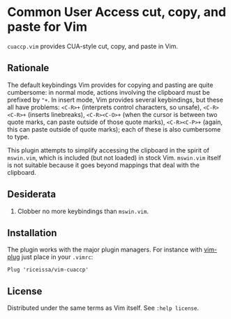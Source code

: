 # Common User Access cut, copy, and paste for Vim

`cuaccp.vim` provides CUA-style cut, copy, and paste in Vim.

## Rationale

The default keybindings Vim provides for copying and pasting are quite
cumbersome: in normal mode, actions involving the clipboard must be prefixed by
`"+`. In insert mode, Vim provides several keybindings, but these all have
problems: `<C-R>+` (interprets control characters, so unsafe), `<C-R><C-R>+`
(inserts linebreaks), `<C-R><C-O>+` (when the cursor is between two quote
marks, can paste outside of those quote marks), `<C-R><C-P>+` (again, this can
paste outside of quote marks); each of these is also cumbersome to type.

This plugin attempts to simplify accessing the clipboard in the spirit of
`mswin.vim`, which is included (but not loaded) in stock Vim. `mswin.vim`
itself is not suitable because it goes beyond mappings that deal with the
clipboard.

## Desiderata

1. Clobber no more keybindings than `mswin.vim`.

## Installation

The plugin works with the major plugin managers. For instance with
[vim-plug][plug] just place in your `.vimrc`:

    Plug 'riceissa/vim-cuaccp'

## License

Distributed under the same terms as Vim itself. See `:help license`.

[plug]: https://github.com/junegunn/vim-plug
